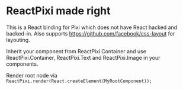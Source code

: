 ReactPixi made right
====================

This is a React binding for Pixi which does not have React hacked and backed-in. Also supports https://github.com/facebook/css-layout for layouting.

Inherit your component from ReactPixi.Container and use ReactPixi.Container, ReactPixi.Text and ReactPixi.Image in your components.

Render root node via `ReactPixi.render(React.createElement(MyRootComponent));`